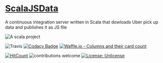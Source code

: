 # [ScalaJSData](https://github.com/sguzman/ScalaJSData)
A continuous integration server written in Scala that dowloads Uber pick up data and publishes it as JS file

![A scala project](https://i.imgur.com/vBOMoBu.png)

![Travis](https://travis-ci.org/sguzman/UberJSData.svg?branch=master)
[![Codacy Badge](https://api.codacy.com/project/badge/Grade/d402b1e7c9254ff9b68b077b4fbcfdd1)](https://www.codacy.com/app/guzmansalv/UberJSData?utm_source=github.com&amp;utm_medium=referral&amp;utm_content=sguzman/UberJSData&amp;utm_campaign=Badge_Grade)
[![Waffle.io - Columns and their card count](https://badge.waffle.io/sguzman/UberJSData.svg?columns=all)](https://waffle.io/sguzman/UberJSData)

[![HitCount](http://hits.dwyl.io/sguzman/ScalaJSData.svg)](http://hits.dwyl.io/sguzman/ScalaJSData)
![contributions welcome](https://img.shields.io/badge/contributions-welcome-brightgreen.svg?style=flat)
[![License: Unlicense](https://img.shields.io/badge/license-Unlicense-blue.svg)](http://unlicense.org/)